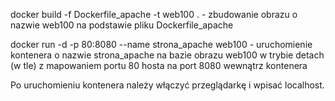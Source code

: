 docker build -f Dockerfile_apache -t web100 . - zbudowanie obrazu o nazwie web100 na podstawie pliku Dockerfile_apache

docker run -d -p 80:8080 --name strona_apache web100 - uruchomienie kontenera o nazwie strona_apache na bazie obrazu web100 w trybie detach (w tle) z mapowaniem portu 80 hosta na port 8080 wewnątrz kontenera

Po uruchomieniu kontenera należy włączyć przeglądarkę i wpisać localhost.